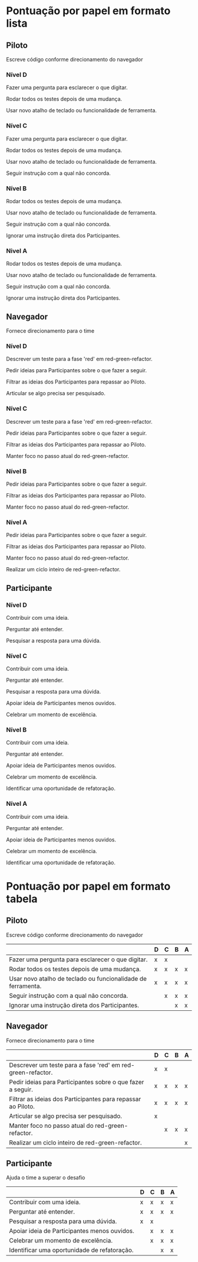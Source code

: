 # Pontuação por papel em formato lista

## Piloto
Escreve código conforme direcionamento do navegador

### Nível D
Fazer uma pergunta para esclarecer o que digitar.

Rodar todos os testes depois de uma mudança.                 

Usar novo atalho de teclado ou funcionalidade de ferramenta.

### Nível C
Fazer uma pergunta para esclarecer o que digitar.

Rodar todos os testes depois de uma mudança.                 

Usar novo atalho de teclado ou funcionalidade de ferramenta.

Seguir instrução com a qual não concorda.

### Nível B
Rodar todos os testes depois de uma mudança.                 

Usar novo atalho de teclado ou funcionalidade de ferramenta.

Seguir instrução com a qual não concorda.

Ignorar uma instrução direta dos Participantes.

### Nivel A
Rodar todos os testes depois de uma mudança.                 

Usar novo atalho de teclado ou funcionalidade de ferramenta.

Seguir instrução com a qual não concorda.

Ignorar uma instrução direta dos Participantes.

## Navegador
Fornece direcionamento para o time

### Nível D
Descrever um teste para a fase 'red' em red-green-refactor. 

Pedir ideias para Participantes sobre o que fazer a seguir. 

Filtrar as ideias dos Participantes para repassar ao Piloto. 

Articular se algo precisa ser pesquisado.                    
   
### Nível C
Descrever um teste para a fase 'red' em red-green-refactor. 

Pedir ideias para Participantes sobre o que fazer a seguir. 

Filtrar as ideias dos Participantes para repassar ao Piloto. 

Manter foco no passo atual do red-green-refactor.

### Nível B
Pedir ideias para Participantes sobre o que fazer a seguir. 

Filtrar as ideias dos Participantes para repassar ao Piloto. 

Manter foco no passo atual do red-green-refactor.

### Nível A
Pedir ideias para Participantes sobre o que fazer a seguir. 

Filtrar as ideias dos Participantes para repassar ao Piloto.

Manter foco no passo atual do red-green-refactor.

Realizar um ciclo inteiro de red-green-refactor.      

## Participante

### Nível D
Contribuir com uma ideia.

Perguntar até entender.

Pesquisar a resposta para uma dúvida.   
  
### Nível C
Contribuir com uma ideia.

Perguntar até entender.

Pesquisar a resposta para uma dúvida.   

Apoiar ideia de Participantes menos ouvidos.

Celebrar um momento de excelência.  

### Nível B
Contribuir com uma ideia.

Perguntar até entender.

Apoiar ideia de Participantes menos ouvidos.

Celebrar um momento de excelência.  

Identificar uma oportunidade de refatoração.  

### Nível A
Contribuir com uma ideia.

Perguntar até entender.

Apoiar ideia de Participantes menos ouvidos.

Celebrar um momento de excelência.  

Identificar uma oportunidade de refatoração.  

# Pontuação por papel em formato tabela

## Piloto
Escreve código conforme direcionamento do navegador

|                                                              | **D** | **C** | **B** | **A** |
|--------------------------------------------------------------|-------|-------|-------|-------|
| Fazer uma pergunta para esclarecer o que digitar.            | x     | x     |       |       |
| Rodar todos os testes depois de uma mudança.                 | x     | x     | x     | x     |
| Usar novo atalho de teclado ou funcionalidade de ferramenta. | x     | x     | x     | x     |
| Seguir instrução com a qual não concorda.                    |       | x     | x     | x     |
| Ignorar uma instrução direta dos Participantes.              |       |       | x     | x     |

## Navegador
Fornece direcionamento para o time

|                                                              | **D** | **C** | **B** | **A** |
|--------------------------------------------------------------|-------|-------|-------|-------|
| Descrever um teste para a fase 'red' em red-green-refactor.  | x     | x     |       |       |
| Pedir ideias para Participantes sobre o que fazer a seguir.  | x     | x     | x     | x     |
| Filtrar as ideias dos Participantes para repassar ao Piloto. | x     | x     | x     | x     |
| Articular se algo precisa ser pesquisado.                    | x     |       |       |       |
| Manter foco no passo atual do red-green-refactor.            |       | x     | x     | x     |
| Realizar um ciclo inteiro de red-green-refactor.             |       |       |       | x     |

## Participante
Ajuda o time a superar o desafio

|                                                    	| **D** | **C** | **B** | **A** |
|----------------------------------------------------	|-------|-------|-------|-------|
| Contribuir com uma ideia.                          	| x    	| x     | x     | x     |
| Perguntar até entender.                            	| x    	| x     | x     | x     |
| Pesquisar a resposta para uma dúvida.              	| x    	| x     |       |       |
| Apoiar ideia de Participantes menos ouvidos. 	      |      	| x     | x     | x     |
| Celebrar um momento de excelência.                 	|      	| x     | x     | x     |
| Identificar uma oportunidade de refatoração.       	|        |       | x     | x     |


